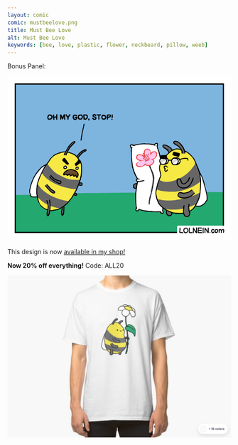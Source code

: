 ```yaml
---
layout: comic
comic: mustbeelove.png
title: Must Bee Love
alt: Must Bee Love
keywords: [bee, love, plastic, flower, neckbeard, pillow, weeb]
---
```


Bonus Panel:

![Must Bee Love Bonus Panel](/images/mustbeelove_bonus.png)

This design is now [available in my shop!](https://www.redbubble.com/people/lolnein/works/39566951-bumblebee?asc=u&p=classic-tee)

<b>Now 20% off everything!</b> Code: ALL20

[![Bumblebee Shirt](/images/bumblebee_shirt.png)](https://www.redbubble.com/people/lolnein/works/39566951-bumblebee?asc=u&p=classic-tee)
